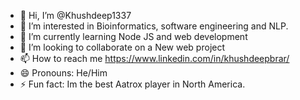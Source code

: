 - 👋 Hi, I’m @Khushdeep1337
- 👀 I’m interested in Bioinformatics, software engineering and NLP.
- 🌱 I’m currently learning Node JS and web development
- 💞️ I’m looking to collaborate on a New web project
- 📫 How to reach me https://www.linkedin.com/in/khushdeepbrar/
- 😄 Pronouns: He/Him
- ⚡ Fun fact: Im the best Aatrox player in North America.

<!---
Khushdeep1337/Khushdeep1337 is a ✨ special ✨ repository because its `README.md` (this file) appears on your GitHub profile.
You can click the Preview link to take a look at your changes.
--->
